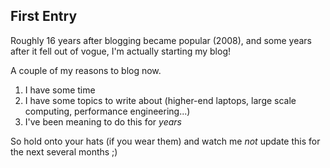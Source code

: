 ## First Entry

Roughly 16 years after blogging became popular (2008), and some years after it fell out of vogue, I'm actually starting my blog!

A couple of my reasons to blog now.

  1. I have some time
  2. I have some topics to write about (higher-end laptops, large scale computing, performance engineering...)
  3. I've been meaning to do this for *years*

So hold onto your hats (if you wear them) and watch me *not* update this for the next several months ;)
